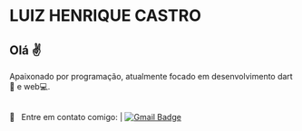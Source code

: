 # LUIZ HENRIQUE CASTRO



## Olá :v:
Apaixonado por programação, atualmente focado em desenvolvimento dart :iphone: e web:computer:. 

 <br/> :email: &nbsp; Entre em contato comigo: 
|
[![Gmail Badge](https://img.shields.io/badge/-rtelesc@gmail.com-c14438?style=flat-square&logo=Gmail&logoColor=white&link=mailto:rtelesc@gmail.com.com)](mailto:rtelesc@gmail.com)
